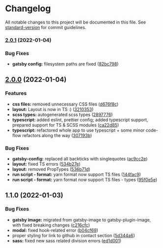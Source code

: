 # Changelog

All notable changes to this project will be documented in this file. See [standard-version](https://github.com/conventional-changelog/standard-version) for commit guidelines.

### [2.0.1](https://github.com/szymonpulut/szymonpulut.github.io/compare/v2.0.0...v2.0.1) (2022-01-04)


### Bug Fixes

* **gatsby config:** filesystem paths are fixed ([82bc798](https://github.com/szymonpulut/szymonpulut.github.io/commit/82bc798ecf14d6c3dd01d3ff9f9b4f3a73bd96c5))

## [2.0.0](https://github.com/szymonpulut/szymonpulut.github.io/compare/v1.1.0...v2.0.0) (2022-01-04)


### Features

* **css files:** removed unnecessary CSS files ([d676f8c](https://github.com/szymonpulut/szymonpulut.github.io/commit/d676f8c6c36161c542ada65af7e0447fc413e666))
* **layout:** Layout is now in TS :) ([3210353](https://github.com/szymonpulut/szymonpulut.github.io/commit/3210353aaaa03d75cc3cae0e81e7d51b3914df8f))
* **scss types:** autogenerated scss types ([2897776](https://github.com/szymonpulut/szymonpulut.github.io/commit/2897776e99749ebb1723411c6bbac39b20100ad3))
* **typescript:** added eslint, prettier config; added typescript support, prepared support for TS & SCSS modules ([ca22d85](https://github.com/szymonpulut/szymonpulut.github.io/commit/ca22d857120bbbb8029ac9cd4bb700396e77db59))
* **typescript:** refactored whole app to use typescript + some minor code-flow refactors along the way ([307193b](https://github.com/szymonpulut/szymonpulut.github.io/commit/307193bb24fff2d0be9fc53f1a3d0a19c811522b))


### Bug Fixes

* **gatsby-config:** replaced all backticks with singlequotes ([ac9cc2e](https://github.com/szymonpulut/szymonpulut.github.io/commit/ac9cc2e862182f8d0a45499069e7a90eb01607e7))
* **layout:** fixed TS errors ([534b27e](https://github.com/szymonpulut/szymonpulut.github.io/commit/534b27eb737b1d77ac9aed86efa0721b7e373e9f))
* **layout:** removed PropTypes ([536b71d](https://github.com/szymonpulut/szymonpulut.github.io/commit/536b71d07fbbed7b30a3cbb34aaf18b4081096aa))
* **run script - format:** yarn format now support TS files ([144fac9](https://github.com/szymonpulut/szymonpulut.github.io/commit/144fac91fcd0cb8f6a6fe2590357366c9a388584))
* **run script - format:** yarn format now support TS files - types ([95f0e5e](https://github.com/szymonpulut/szymonpulut.github.io/commit/95f0e5e80454caef97659762ed1cc4403e3282c1))

## 1.1.0 (2022-01-03)


### Bug Fixes

* **gatsby image:** migrated from gatsby-image to gatsby-plugin-image, with fixed breaking changes ([c216cfc](https://github.com/szymonpulut/szymonpulut.github.io/commit/c216cfc52357beac61e4f2cd1586942a8eeb6b7b))
* **modal:** fixed hook-related error ([b04cf69](https://github.com/szymonpulut/szymonpulut.github.io/commit/b04cf69a094849d52e35d91f2dde6a84cf862dbc))
* proper styling for link to github in contact section ([5d344a6](https://github.com/szymonpulut/szymonpulut.github.io/commit/5d344a6b817b917074dd0c94e2a53e5d6b50a1e4))
* **sass:** fixed new sass related division errors ([ed1d001](https://github.com/szymonpulut/szymonpulut.github.io/commit/ed1d001faed236152ff16f497358668462d32100))
